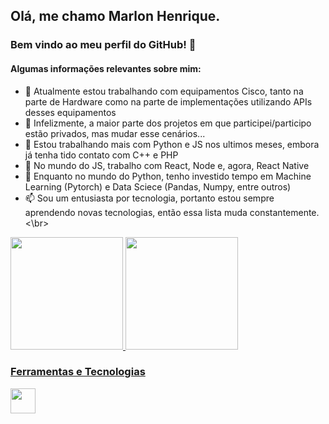 ## Olá, me chamo Marlon Henrique.
### Bem vindo ao meu perfil do GitHub! 👋

<!-- ![Snake animation](https://github.com/MarlonHenrique7/MarlonHenrique7/blob/output/github-contribution-grid-snake.svg) -->

#### Algumas informações relevantes sobre mim:

- 🔭 Atualmente estou trabalhando com equipamentos Cisco, tanto na parte de Hardware como na parte de implementações utilizando APIs desses equipamentos
- 🌱 Infelizmente, a maior parte dos projetos em que participei/participo estão privados, mas mudar esse cenários...
- 👯 Estou trabalhando mais com Python e JS nos ultimos meses, embora já tenha tido contato com C++ e PHP
- 🤔 No mundo do JS, trabalho com React, Node e, agora, React Native
- 💬 Enquanto no mundo do Python, tenho investido tempo em Machine Learning (Pytorch) e Data Sciece (Pandas, Numpy, entre outros)
- 📫 Sou um entusiasta por tecnologia, portanto estou sempre aprendendo novas tecnologias, então essa lista muda constantemente.
<br><\br>
<div>
<a href="https://github.com/seu-usuário-aqui">
<img height="180em" src="https://github-readme-stats.vercel.app/api/top-langs/?username=MarlonHenrique7&layout=compact&langs_count=7&theme=dracula"/>
<img height="180em" src="https://github-readme-stats.vercel.app/api?username=MarlonHenrique7&show_icons=true&theme=dracula&include_all_commits=true&count_private=true"/>
</div>

### Ferramentas e Tecnologias

<img src="https://cdn.jsdelivr.net/gh/devicons/devicon/icons/git/git-original.svg" width="40" height="40"/>





  
  



